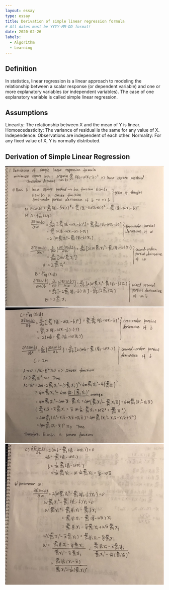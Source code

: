```yaml
---
layout: essay
type: essay
title: Derivation of simple linear regression formula
# All dates must be YYYY-MM-DD format!
date: 2020-02-26
labels:
  - Algorithm
  - Learning
---
```

## Definition

In statistics, linear regression is a linear approach to modeling the relationship between a scalar response (or dependent variable) and one or more explanatory variables (or independent variables). The case of one explanatory variable is called simple linear regression.

## Assumptions

Linearity: The relationship between X and the mean of Y is linear.
Homoscedasticity: The variance of residual is the same for any value of X.
Independence: Observations are independent of each other.
Normality: For any fixed value of X, Y is normally distributed.

## Derivation of Simple Linear Regression
<img class="ui tiny left circular floated image" src="../images/lm1.jpg">

<img class="ui tiny left circular floated image" src="../images/lm2.jpg">

<img class="ui tiny left circular floated image" src="../images/lm3.jpg">
